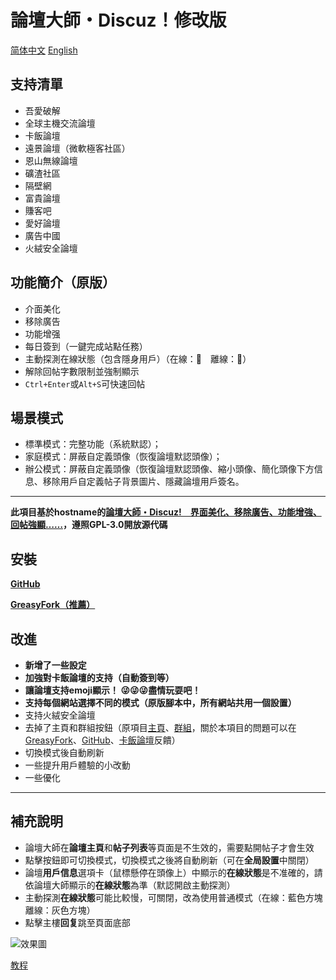 # 論壇大師・Discuz！修改版

[简体中文](https://github.com/mxdh/Forum-Master-Discuz-/blob/master/%E8%87%AA%E8%BF%B0%E6%96%87%E4%BB%B6.md)
[English](https://github.com/mxdh/Forum-Master-Discuz-/blob/master/README.md)

## 支持清單
- 吾愛破解
- 全球主機交流論壇
- 卡飯論壇
- 遠景論壇（微軟極客社區）
- 恩山無線論壇
- 礦渣社區
- 隔壁網
- 富貴論壇
- 賺客吧
- 愛好論壇
- 廣告中國
- 火絨安全論壇

## 功能簡介（原版）
- 介面美化
- 移除廣告
- 功能增强
- 每日簽到（一鍵完成站點任務）
- 主動探測在線狀態（包含隱身用戶）（在線：🌝　離線：🌚）
- 解除回帖字數限制並強制顯示
- `Ctrl+Enter`或`Alt+S`可快速回帖

## 場景模式
- 標準模式：完整功能（系統默認）；
- 家庭模式：屏蔽自定義頭像（恢復論壇默認頭像）；
- 辦公模式：屏蔽自定義頭像（恢復論壇默認頭像、縮小頭像、簡化頭像下方信息、移除用戶自定義帖子背景圖片、隱藏論壇用戶簽名。

---

**此項目基於hostname的[論壇大師・Discuz!　界面美化、移除廣告、功能增強、回帖強顯……](https://greasyfork.org/zh-CN/scripts/400250-forum-master-discuz)，遵照GPL-3.0開放源代碼**

## 安裝
**[GitHub](https://github.com/mxdh/Forum-Master-Discuz-)**

**[GreasyFork（推薦）](https://greasyfork.org/zh-CN/scripts/400489-forum-master-discuz-revision)**

## 改進
- **新增了一些設定**
- **加強對卡飯論壇的支持（自動簽到等）**
- **讓論壇支持emoji顯示！ 😜😜😜盡情玩耍吧！**
- **支持每個網站選擇不同的模式（原版腳本中，所有網站共用一個設置）**
- 支持火絨安全論壇
- 去掉了主頁和群組按鈕（原項目[主頁](https://greasyfork.org/zh-CN/scripts/400250-forum-master-discuz)、[群組](https://t.me/joinchat/Bc2EjlPZ0aOwiA-Gn73xKA)，關於本項目的問題可以在[GreasyFork](https://greasyfork.org/zh-CN/scripts/400489-forum-master-discuz/feedback)、[GitHub](https://github.com/mxdh/Forum-Master-Discuz-/issues)、[卡飯論壇](https://bbs.kafan.cn/thread-2178786-1-1.html)反饋）
- 切換模式後自動刷新
- 一些提升用戶體驗的小改動
- 一些優化

---

## 補充說明
- 論壇大師在**論壇主頁**和**帖子列表**等頁面是不生效的，需要點開帖子才會生效
- 點擊按鈕即可切換模式，切換模式之後將自動刷新（可在**全局設置**中關閉）
- 論壇**用戶信息**選項卡（鼠標懸停在頭像上）中顯示的**在線狀態**是不准確的，請依論壇大師顯示的**在線狀態**為準（默認開啟主動探測）
- 主動探測**在線狀態**可能比較慢，可關閉，改為使用普通模式（在線：藍色方塊 離線：灰色方塊）
- 點擊主樓**回复**跳至頁面底部

![效果圖](https://i.loli.net/2020/04/15/zpPlQCsg83qSoGY.png)

[教程](https://bbs.kafan.cn/thread-2178786-1-1.html)

